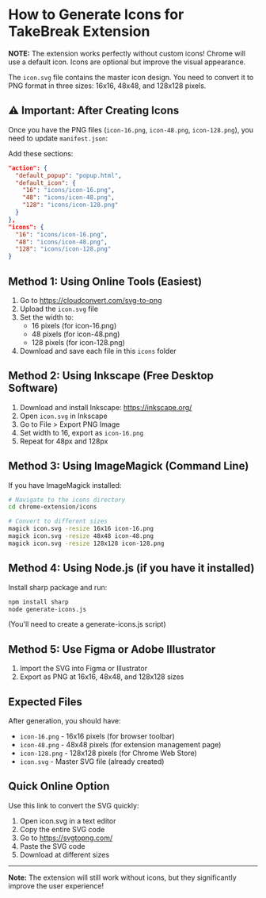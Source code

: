 # How to Generate Icons for TakeBreak Extension

**NOTE:** The extension works perfectly without custom icons! Chrome will use a default icon. Icons are optional but improve the visual appearance.

The `icon.svg` file contains the master icon design. You need to convert it to PNG format in three sizes: 16x16, 48x48, and 128x128 pixels.

## ⚠️ Important: After Creating Icons

Once you have the PNG files (`icon-16.png`, `icon-48.png`, `icon-128.png`), you need to update `manifest.json`:

Add these sections:
```json
"action": {
  "default_popup": "popup.html",
  "default_icon": {
    "16": "icons/icon-16.png",
    "48": "icons/icon-48.png",
    "128": "icons/icon-128.png"
  }
},
"icons": {
  "16": "icons/icon-16.png",
  "48": "icons/icon-48.png",
  "128": "icons/icon-128.png"
}
```

## Method 1: Using Online Tools (Easiest)

1. Go to https://cloudconvert.com/svg-to-png
2. Upload the `icon.svg` file
3. Set the width to:
   - 16 pixels (for icon-16.png)
   - 48 pixels (for icon-48.png)
   - 128 pixels (for icon-128.png)
4. Download and save each file in this `icons` folder

## Method 2: Using Inkscape (Free Desktop Software)

1. Download and install Inkscape: https://inkscape.org/
2. Open `icon.svg` in Inkscape
3. Go to File > Export PNG Image
4. Set width to 16, export as `icon-16.png`
5. Repeat for 48px and 128px

## Method 3: Using ImageMagick (Command Line)

If you have ImageMagick installed:

```bash
# Navigate to the icons directory
cd chrome-extension/icons

# Convert to different sizes
magick icon.svg -resize 16x16 icon-16.png
magick icon.svg -resize 48x48 icon-48.png
magick icon.svg -resize 128x128 icon-128.png
```

## Method 4: Using Node.js (if you have it installed)

Install sharp package and run:

```bash
npm install sharp
node generate-icons.js
```

(You'll need to create a generate-icons.js script)

## Method 5: Use Figma or Adobe Illustrator

1. Import the SVG into Figma or Illustrator
2. Export as PNG at 16x16, 48x48, and 128x128 sizes

## Expected Files

After generation, you should have:
- `icon-16.png` - 16x16 pixels (for browser toolbar)
- `icon-48.png` - 48x48 pixels (for extension management page)
- `icon-128.png` - 128x128 pixels (for Chrome Web Store)
- `icon.svg` - Master SVG file (already created)

## Quick Online Option

Use this link to convert the SVG quickly:
1. Open icon.svg in a text editor
2. Copy the entire SVG code
3. Go to https://svgtopng.com/
4. Paste the SVG code
5. Download at different sizes

---

**Note:** The extension will still work without icons, but they significantly improve the user experience!

